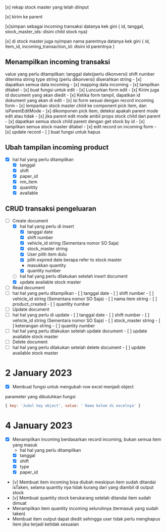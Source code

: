 [x] rekap stock master yang telah diinput

[x] kirim ke parent

[x]simpan sebagai incoming transaksi
datanya kek gini { id, tanggal, stock_master_ids: disini child stock nya}

[x] di stock master juga nyimpan nama parentnya
datanya kek gini { id, item_id, incoming_transaction_id: disini id parentnya }

<!-- 28 Desember 2022 -->
## Menampilkan incoming transaksi
value yang perlu ditampilkan:
  tanggal date(perlu dikonversi)
  shift number
  diterima string
  type string (perlu dikonversi)
  diserahkan string
    - [x] dapatkan semua data incoming
    - [x] mapping data incoming
    - [x] tampilkan ditabel
    - [x] buat fungsi untuk edit
      - [x] Luncurkan form edit
      - [x] Kirim juga id document yang akan diedit
      - [x] Ketika form tampil, dapatkan id dokument yang akan di edit
      - [x] isi form sesuai dengan record incoming form
      - [x] lemparkan stock master child ke component pick item, dan isParentEditMode
      - [x] dikomponen pick item, deteksi apakah parent mode edit atau tidak
      - [x] jika parent edit mode ambil props stock child dari parent
      - [x] dapatkan semua stock child parent dengan get stock by id
      - [x] tampilkan semua stock master ditabel
      - [x] edit record on incoming form
      - [x] update record
    - [ ] buat fungsi untuk hapus

<!-- 29 desember 2022 -->
## Ubah tampilan incoming product
  - [x] hal hal yang perlu ditampilkan
    - [x] tanggal
    - [x] shift
    - [x] paper_id
    - [x] nm_item
    - [x] quanitity
    - [x] available

## CRUD transaksi pengeluaran
- [ ] Create document
  - [x] hal hal yang perlu di insert
    - [x]  tanggal date
    - [x]  shift number
    - [x]  vehicle_id string (Sementara nomor SO Saja)
    - [x]  stock_master string
      - [x] User pilih item dulu
      - [x] pilih expired date berapa refer to stock master
      - masukkan quantity
    - [x]  quantity number
  - [ ]  hal hal yang perlu dilakukan setelah insert document
    - [x]  update available stock master
- [ ]  Read document
  - [ ]  hal hal yang perlu ditampilkan
    - [ ]  tanggal date
    - [ ]  shift number
    - [ ]  vehicle_id string (Sementara nomor SO Saja)
    - [ ]  nama item string
    - [ ]  product_created
    - [ ]  quantity number
- [ ]  Update document
  - [ ]  hal hal yang perlu di update
    - [ ]  tanggal date
    - [ ]  shift number
    - [ ]  vehicle_id string (Sementara nomor SO Saja)
    - [ ]  stock_master string
    - [ ]  keterangan string
    - [ ]  quantity number
  - [ ]  hal hal yang perlu dilakukan setelah update document
    - [ ]  update available stock master
- [ ]  Delete document
  - [ ]  hal hal yang perlu dilakukan setelah delete document
    - [ ]  update available stock master

# 2 January 2023

- [x] Membuat fungsi untuk mengubah row excel menjadi object

parameter yang dibutuhkan fungsi
```javascript
{ key: 'Judul key object', value: ' Nama kolom di excelnya' }
```

# 4 January 2023
- [x] Menampilkan incoming berdasarkan record incoming, bukan semua item yang masuk
  - hal hal yang perlu ditampilkan
  - [x] tanggal
  - [x] shift
  - [x] type
  - [x] paper_id
- [v] Membuat item incoming bisa diubah meskipun item sudah ditandai isTaken, selama quantity nya tidak kurang dari yang diambil di output stock
- [v] Membuat quantity stock berukarang setelah ditandai item sudah dimuat
- Menampilkan item quantity incoming seluruhnya (termasuk yang sudah taken)
- Membuat item output dapat diedit sehingga user tidak perlu menghapus item jika terjadi ketidak sesuaian